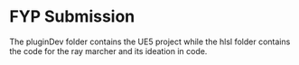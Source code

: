 # FYP Submission
 The pluginDev folder contains the UE5 project while the hlsl folder contains the code for the ray marcher and its ideation in code.
